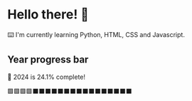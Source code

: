 # Hello there! 👋

⌨️ I'm currently learning Python, HTML, CSS and Javascript.

## Year progress bar

📅 2024 is 24.1% complete!

🟩🟩🟩🟩⬛⬛⬛⬛⬛⬛⬛⬛⬛⬛⬛⬛⬛⬛⬛⬛